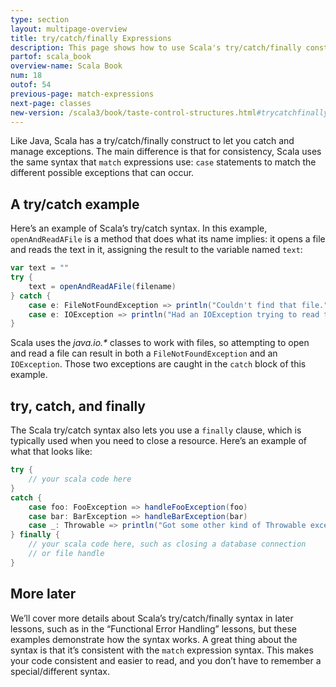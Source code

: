 ```yaml
---
type: section
layout: multipage-overview
title: try/catch/finally Expressions
description: This page shows how to use Scala's try/catch/finally construct, including several complete examples.
partof: scala_book
overview-name: Scala Book
num: 18
outof: 54
previous-page: match-expressions
next-page: classes
new-version: /scala3/book/taste-control-structures.html#trycatchfinally
---
```



Like Java, Scala has a try/catch/finally construct to let you catch and manage exceptions. The main difference is that for consistency, Scala uses the same syntax that `match` expressions use: `case` statements to match the different possible exceptions that can occur.



## A try/catch example

Here’s an example of Scala’s try/catch syntax. In this example, `openAndReadAFile` is a method that does what its name implies: it opens a file and reads the text in it, assigning the result to the variable named `text`:

```scala
var text = ""
try {
    text = openAndReadAFile(filename)
} catch {
    case e: FileNotFoundException => println("Couldn't find that file.")
    case e: IOException => println("Had an IOException trying to read that file")
}
```

Scala uses the _java.io.*_ classes to work with files, so attempting to open and read a file can result in both a `FileNotFoundException` and an `IOException`. Those two exceptions are caught in the `catch` block of this example.



## try, catch, and finally

The Scala try/catch syntax also lets you use a `finally` clause, which is typically used when you need to close a resource. Here’s an example of what that looks like:

```scala
try {
    // your scala code here
} 
catch {
    case foo: FooException => handleFooException(foo)
    case bar: BarException => handleBarException(bar)
    case _: Throwable => println("Got some other kind of Throwable exception")
} finally {
    // your scala code here, such as closing a database connection
    // or file handle
}
```



## More later

We’ll cover more details about Scala’s try/catch/finally syntax in later lessons, such as in the “Functional Error Handling” lessons, but these examples demonstrate how the syntax works. A great thing about the syntax is that it’s consistent with the `match` expression syntax. This makes your code consistent and easier to read, and you don’t have to remember a special/different syntax.
